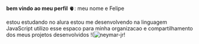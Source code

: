 **bem vindo ao meu perfil** 🫀:
meu nome e Felipe

estou estudando no alura
estou me desenvolvendo na linguagem JavaScript
utilizo esse espaco para minha organizacao e compartilhamento dos meus projetos desenvolvidos
!(![neymar-jr](https://github.com/user-attachments/assets/089a6d82-1b02-4552-8a42-c10226cd99a6)!
